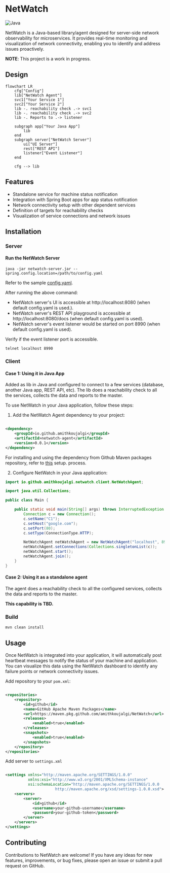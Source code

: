 # NetWatch

![Java](https://img.shields.io/badge/Java-17_+-green.svg?style=just-the-message&labelColor=gray)

NetWatch is a Java-based library/agent designed for server-side network observability for
microservices. It provides real-time
monitoring and visualization of network connectivity, enabling you to identify and address issues
proactively.

**NOTE**: This project is a work in progress.

## Design

```mermaid
flowchart LR
    cfg["Config"]
    lib["NetWatch Agent"]
    svc1["Your Service 1"]
    svc2["Your Service 2"]
    lib -. reachability check .-> svc1
    lib -. reachability check .-> svc2
    lib -. Reports to .-> listener

    subgraph app["Your Java App"]
        lib
    end
    subgraph server["NetWatch Server"]
        ui["UI Server"]
        rest["REST API"]
        listener["Event Listener"]
    end

    cfg --> lib
```

## Features

- Standalone service for machine status notification
- Integration with Spring Boot apps for app status notification
- Network connectivity setup with other dependent services
- Definition of targets for reachability checks
- Visualization of service connections and network issues

## Installation

### Server

#### Run the NetWatch Server

```shell
java -jar netwatch-server.jar --spring.config.location=/path/to/config.yaml
```

Refer to the
sample [config.yaml](https://github.com/amithkoujalgi/NetWatch/blob/main/server/src/main/resources/application.yaml).

After running the above command:

- NetWatch server's UI is accessible at http://localhost:8080 (when default config.yaml is used.).
- NetWatch server's REST API playground is accessible at http://localhost:8080/docs (when default config.yaml is used).
- NetWatch server's event listener would be started on port 8990 (when default config.yaml is used).

Verify if the event listener port is accessible.

```shell
telnet localhost 8990
```

### Client

#### Case 1: Using it in Java App

Added as lib in Java and configured to connect to a few services (database, another Java app, REST
API, etc).
The lib does a reachability check to all the services, collects the data and reports to the master.

To use NetWatch in your Java application, follow these steps:

1. Add the NetWatch Agent dependency to your project:

```xml

<dependency>
    <groupId>io.github.amithkoujalgi</groupId>
    <artifactId>netwatch-agent</artifactId>
    <version>0.0.1</version>
</dependency>
```

For installing and using the dependency from Github Maven packages repository, refer to [this](#usage) setup. process.

2. Configure NetWatch in your Java application:

```java
import io.github.amithkoujalgi.netwatch.client.NetWatchAgent;

import java.util.Collections;

public class Main {

    public static void main(String[] args) throws InterruptedException {
        Connection c = new Connection();
        c.setName("C1");
        c.setHost("google.com");
        c.setPort(80);
        c.setType(ConnectionType.HTTP);

        NetWatchAgent netWatchAgent = new NetWatchAgent("localhost", 8990);
        netWatchAgent.setConnections(Collections.singletonList(c));
        netWatchAgent.start();
        netWatchAgent.join();
    }
}
```

#### Case 2: Using it as a standalone agent

The agent does a reachability check to all the configured services, collects the data and reports to
the master.

**This capability is TBD.**

### Build

```shell
mvn clean install
```

## Usage

Once NetWatch is integrated into your application, it will automatically post heartbeat messages to
notify the status of
your machine and application.
You can visualize this data using the NetWatch dashboard to identify any failure points or network
connectivity issues.

Add repository to your `pom.xml`:

```xml

<repositories>
    <repository>
        <id>github</id>
        <name>GitHub Apache Maven Packages</name>
        <url>https://maven.pkg.github.com/amithkoujalgi/NetWatch</url>
        <releases>
            <enabled>true</enabled>
        </releases>
        <snapshots>
            <enabled>true</enabled>
        </snapshots>
    </repository>
</repositories>
```

Add server to `settings.xml`

```xml

<settings xmlns="http://maven.apache.org/SETTINGS/1.0.0"
          xmlns:xsi="http://www.w3.org/2001/XMLSchema-instance"
          xsi:schemaLocation="http://maven.apache.org/SETTINGS/1.0.0
                      http://maven.apache.org/xsd/settings-1.0.0.xsd">
    <servers>
        <server>
            <id>github</id>
            <username>your-github-username</username>
            <password>your-github-token</password>
        </server>
    </servers>
</settings>
```

## Contributing

Contributions to NetWatch are welcome! If you have any ideas for new features, improvements, or bug
fixes, please open
an issue or submit a pull request on GitHub.

